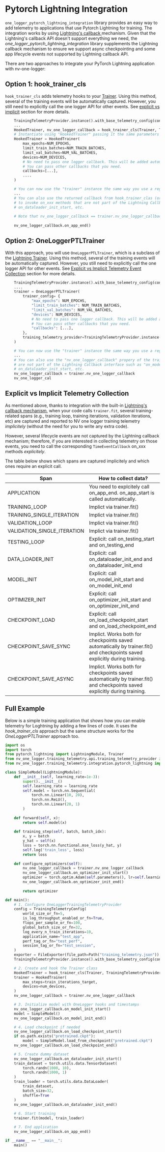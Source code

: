 # Pytorch Lightning Integration
`one_logger_pytorch_lightning_integration` library provides an easy way to add telemetry to applications that use Pytorch Lightning for training.
The integration works by using [Lightning's callback ](https://lightning.ai/docs/pytorch/stable/extensions/callbacks.html#callback) mechanism.
Given that the Lightning's callback API doesn't support everything we need, the _one_logger_pytorch_lightning_integration_ library supplements
the Lightning callback mechanism to ensure we support async checkpointing and some app lifecycle events not supported by Lightning callback API.

There are two approaches to integrate your PyTorch Lightning application with nv-one-logger:

## Option 1: hook_trainer_cls

 `hook_trainer_cls` adds telemetry hooks to your [Trainer](https://lightning.ai/docs/pytorch/stable/common/trainer.html). 
 Using this method, several of the training events will be automatically captured. However, you still need to explicitly call the one logger API for other events. See [explicit vs implicit](#explicit-vs-implicit) section for more details.

```python
    TrainingTelemetryProvider.instance().with_base_telemetry_config(config).with_exporter(exporter).configure_provider()
    ...
    HookedTrainer, nv_one_logger_callback = hook_trainer_cls(Trainer, TrainingTelemetryProvider.instance())
    # Instantiate using "HookedTrainer" passing it the same parameters you would pass to the regular Lightning Trainer.
    HookedTrainer = HookedTrainer(
        max_epochs=NUM_EPOCHS,
        limit_train_batches=NUM_TRAIN_BATCHES,
        limit_val_batches=NUM_VAL_BATCHES,
        devices=NUM_DEVICES,
        # No need to pass one logger callback. This will be added automatically. 
        # You can pass other callbacks that you need.
        callbacks=[...], 
        ....
    )

    # You can now use the "trainer" instance the same way you use a regular lightning trainer.
    ...
    # You can also use the returned callback from hook_trainer_clas (or get it via the "nv_one_logger_callback" propery of the trainer)
    # to invoke on_xxx methods that are not part of the Lightning Callback interface such as "on_model_init_start", on_model_init_end, 
    # on_dataloader_init_start, etc.   
    
    # Note that nv_one_logger_callback == trainer.nv_one_logger_callback
    
    nv_one_logger_callback.on_app_end()
```

## Option 2: OneLoggerPTLTrainer

With this approach, you will use `OneLoggerPTLTrainer`, which is a subclass of the [Lightning Trainer](https://lightning.ai/docs/pytorch/stable/common/trainer.html).
Using this method, several of the training events will be automatically captured. However, you still need to explicitly call the one logger API for other events. 
See [Explicit vs Implicit Telemetry Event Collection](#explicit-vs-implicit-telemetry-collection) section for more details.

```python
    TrainingTelemetryProvider.instance().with_base_telemetry_config(config).with_exporter(exporter).configure_provider()
    ....
    trainer = OneLoggerPTLTrainer(
        trainer_config= {
            "max_epochs": NUM_EPOCHS,
            "limit_train_batches": NUM_TRAIN_BATCHES,
            "limit_val_batches": NUM_VAL_BATCHES,
            "devices": NUM_DEVICES,
            # No need to pass one logger callback. This will be added automatically. 
            # You can pass other callbacks that you need.
            "callbacks": [...], 
        },
        training_telemetry_provider=TrainingTelemetryProvider.instance(),
    )

    # You can now use the "trainer" instance the same way you use a regular lightning trainer.
    ...
    # You can also use the "nv_one_logger_callback" propery of the trainer to invoke on_xxx methods that 
    # are not part of the Lightning Callback interface such as "on_model_init_start", on_model_init_end, 
    # on_dataloader_init_start, etc.   
    nv_one_logger_callback = trainer.nv_one_logger_callback
    nv_one_logger_cal
```

## Explicit vs Implicit Telemetry Collection

As mentioned above, thanks to integration with the built-in 
[Lightning's callback mechanism](https://lightning.ai/docs/pytorch/stable/extensions/callbacks.html#callback), when your code
calls `trainer.fit`, several training-related spans (e.g., training loop, training iterations, validation iterations, etc) 
are captured and reported to NV one logger training telemetry _implicitely_ (without the need for you to write any extra code).

However, several lifecycle events are not captured by the Lightning callback mechanism; therefore, if you are interested in collecting
telemetry on those events, you need to call the corresponding `TimeEventCallback` on_xxx methods _explicitely_.

The table below shows which spans are captured implicitely and which ones require an explicit call.

| Span                       | How to collect data?
|----------------------------|--------------------------------------------
| APPLICATION                | You need to explcitely call on_app_end. on_app_start is called automatically.
| TRAINING_LOOP              | Implict via trainer.fit()
| TRAINING_SINGLE_ITERATION  | Implict via trainer.fit()
| VALIDATION_LOOP            | Implict via trainer.fit()
| VALIDATION_SINGLE_ITERATION| Implict via trainer.fit()
| TESTING_LOOP               | Explicit: call on_testing_start and on_testing_end
| DATA_LOADER_INIT           | Explicit: call on_dataloader_init_end and on_dataloader_init_end
| MODEL_INIT                 | Explicit: call on_model_init_start and on_model_init_end
| OPTIMIZER_INIT             | Explicit: call on_optimizer_init_start and on_optimizer_init_end
| CHECKPOINT_LOAD            | Explicit: call on_load_checkpoint_start and on_load_checkpoint_end
| CHECKPOINT_SAVE_SYNC       | Implict. Works both for checkpoints saved automatically by trainer.fit() and checkpoints saved explicitly during training.
| CHECKPOINT_SAVE_ASYNC      | Implict. Works both for checkpoints saved automatically by trainer.fit() and checkpoints saved explicitly during training.


## Full Example

Below is a simple training application that shows how you can enable telemetry for Loghtning by adding a few lines of code.
It uses the _hook_trainer_cls_ approach but the same structure works for the _OneLoggerPTLTrainer_ approach too.

```python
import os
import torch
from pytorch_lightning import LightningModule, Trainer
from nv_one_logger.training_telemetry.api.training_telemetry_provider import TrainingTelemetryProvider
from nv_one_logger.training_telemetry.integration.pytorch_lightning import hook_trainer_cls

class SimpleModel(LightningModule):
    def __init__(self, learning_rate=1e-3):
        super().__init__()
        self.learning_rate = learning_rate
        self.model = torch.nn.Sequential(
            torch.nn.Linear(10, 20),
            torch.nn.ReLU(),
            torch.nn.Linear(20, 1)
        )
        
    def forward(self, x):
        return self.model(x)
    
    def training_step(self, batch, batch_idx):
        x, y = batch
        y_hat = self(x)
        loss = torch.nn.functional.mse_loss(y_hat, y)
        self.log('train_loss', loss)
        return loss
    
    def configure_optimizers(self):
        nv_one_logger_callback = trainer.nv_one_logger_callback        
        nv_one_logger_callback.on_optimizer_init_start()        
        optimizer = torch.optim.Adam(self.parameters(), lr=self.learning_rate)
        nv_one_logger_callback.on_optimizer_init_end()
        
        return optimizer

def main():
    # 1. Configure OneLoggerTrainingTelemetryProvider
    config = TrainingTelemetryConfig(
        world_size_or_fn=5,
        is_log_throughput_enabled_or_fn=True,
        flops_per_sample_or_fn=100,
        global_batch_size_or_fn=32,
        log_every_n_train_iterations=10,
        application_name="test_app",
        perf_tag_or_fn="test_perf",
        session_tag_or_fn="test_session",
    )
    exporter = FileExporter(file_path=Path("training_telemetry.json"))
    TrainingTelemetryProvider.instance().with_base_telemetry_config(config).with_exporter(exporter).configure_provider()

    # 2. Create and hook the Trainer class
    HookedTrainer = hook_trainer_cls(Trainer, TrainingTelemetryProvider.instance())
    trainer = HookedTrainer(
        max_steps=train_iterations_target,
        devices=num_devices,
    )
    nv_one_logger_callback = trainer.nv_one_logger_callback

    # 3. Initialize model with OneLogger hooks and timestamps
    nv_one_logger_callback.on_model_init_start()
    model = SimpleModel()
    nv_one_logger_callback.on_model_init_end()

    # 4. Load checkpoint if needed
    nv_one_logger_callback.on_load_checkpoint_start()
    if os.path.exists("pretrained.ckpt"):
        model = SimpleModel.load_from_checkpoint("pretrained.ckpt")
    nv_one_logger_callback.on_load_checkpoint_end()

    # 5. Create dummy dataset
    nv_one_logger_callback.on_dataloader_init_start()
    train_dataset = torch.utils.data.TensorDataset(
        torch.randn(1000, 10),
        torch.randn(1000, 1)
    )
    train_loader = torch.utils.data.DataLoader(
        train_dataset,
        batch_size=32,
        shuffle=True
    )
    nv_one_logger_callback.on_dataloader_init_end()
    
    # 6. Start training
    trainer.fit(model, train_loader)

    # 7. End application
    nv_one_logger_callback.on_app_end()

if __name__ == "__main__":
    main() 
```